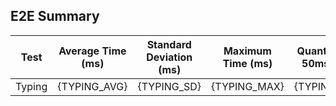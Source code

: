 ## E2E Summary

| Test   | Average Time (ms) | Standard Deviation (ms) | Maximum Time (ms) | Quantile for 50ms (%) |
| ------ | ----------------- | ----------------------- | ------------------| --------------------- |
| Typing | {TYPING_AVG}      | {TYPING_SD}             | {TYPING_MAX}      | {TYPING_QR}           |